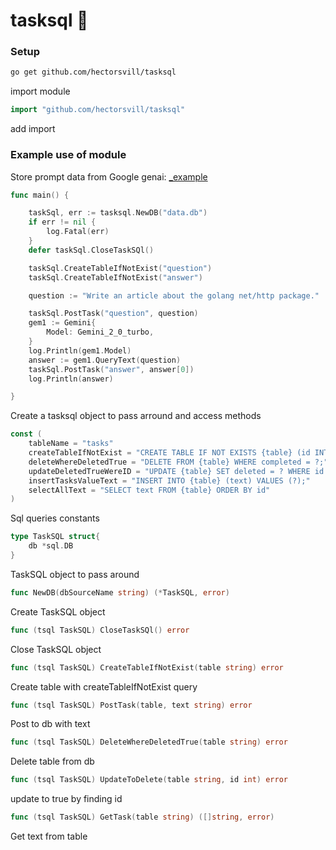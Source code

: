 # tasksql 🫠 

### Setup
```bash
go get github.com/hectorsvill/tasksql
```
import module

```go
import "github.com/hectorsvill/tasksql"
```
add import
 
### Example use of module 
Store prompt data from Google genai: [_example](https://github.com/hectorsvill/tasksql/tree/main/_example)
```go
func main() {

	taskSql, err := tasksql.NewDB("data.db")
	if err != nil {
		log.Fatal(err)
	}
	defer taskSql.CloseTaskSQl()

	taskSql.CreateTableIfNotExist("question")
	taskSql.CreateTableIfNotExist("answer")

	question := "Write an article about the golang net/http package."

	taskSql.PostTask("question", question)
	gem1 := Gemini{
		Model: Gemini_2_0_turbo,
	}
	log.Println(gem1.Model)
	answer := gem1.QueryText(question)
	taskSql.PostTask("answer", answer[0])
	log.Println(answer)

}
```
Create a tasksql object to pass arround and access methods 

```go
const (
	tableName = "tasks"
	createTableIfNotExist = "CREATE TABLE IF NOT EXISTS {table} (id INTEGER PRIMARY KEY AUTOINCREMENT, text TEXT NOT NULL, deleted BOOLEAN DEFAULT FALSE);"
	deleteWhereDeletedTrue = "DELETE FROM {table} WHERE completed = ?;"
	updateDeletedTrueWereID = "UPDATE {table} SET deleted = ? WHERE id = ?;"
	insertTasksValueText = "INSERT INTO {table} (text) VALUES (?);"
	selectAllText = "SELECT text FROM {table} ORDER BY id"
)

```
Sql queries constants

```go
type TaskSQL struct{
	db *sql.DB
}

```
TaskSQL object to pass around

```go
func NewDB(dbSourceName string) (*TaskSQL, error)
```
Create TaskSQL object

```go
func (tsql TaskSQL) CloseTaskSQl() error
```
Close TaskSQL object

```go 
func (tsql TaskSQL) CreateTableIfNotExist(table string) error 
```
Create table with createTableIfNotExist query

```go
func (tsql TaskSQL) PostTask(table, text string) error
```
Post to db with text

```go
func (tsql TaskSQL) DeleteWhereDeletedTrue(table string) error
```
Delete table from db

```go
func (tsql TaskSQL) UpdateToDelete(table string, id int) error 
```
update to true by finding id

```go
func (tsql TaskSQL) GetTask(table string) ([]string, error)
```
Get text from table
